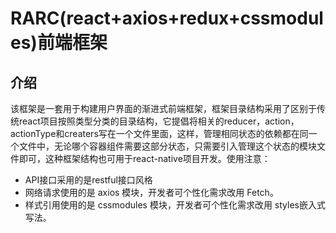 # RARC(react+axios+redux+cssmodules)前端框架
## 介绍
该框架是一套用于构建用户界面的渐进式前端框架，框架目录结构采用了区别于传统react项目按照类型分类的目录结构，它提倡将相关的reducer，action，actionType和creaters写在一个文件里面，这样，管理相同状态的依赖都在同一个文件中，无论哪个容器组件需要这部分状态，只需要引入管理这个状态的模块文件即可，这种框架结构也可用于react-native项目开发。使用注意：
- API接口采用的是restful接口风格
- 网络请求使用的是 axios 模块，开发者可个性化需求改用 Fetch。
- 样式引用使用的是 cssmodules 模块，开发者可个性化需求改用 styles嵌入式写法。
